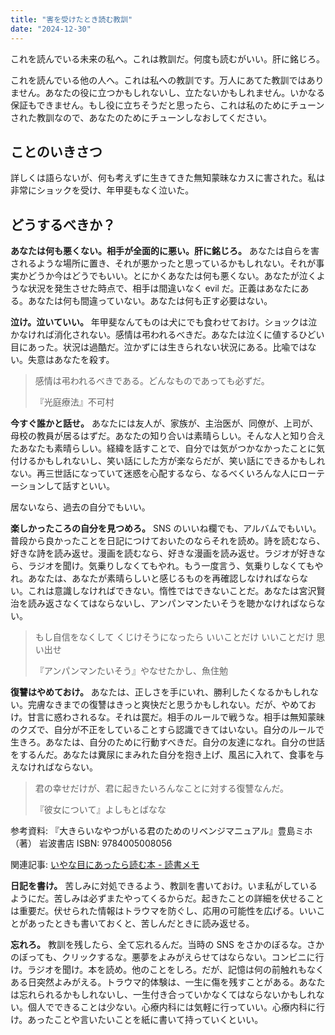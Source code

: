 ```yaml
---
title: "害を受けたとき読む教訓"
date: "2024-12-30"
---
```


これを読んでいる未来の私へ。これは教訓だ。何度も読むがいい。肝に銘じろ。

これを読んでいる他の人へ。これは私への教訓です。万人にあてた教訓ではありません。あなたの役に立つかもしれないし、立たないかもしれません。いかなる保証もできません。もし役に立ちそうだと思ったら、これは私のためにチューンされた教訓なので、あなたのためにチューンしなおしてください。

## ことのいきさつ

詳しくは語らないが、何も考えずに生きてきた無知蒙昧なカスに害された。私は非常にショックを受け、年甲斐もなく泣いた。

## どうするべきか？

**あなたは何も悪くない。相手が全面的に悪い。肝に銘じろ。** あなたは自らを害されるような場所に置き、それが悪かったと思っているかもしれない。それが事実かどうか今はどうでもいい。とにかくあなたは何も悪くない。あなたが泣くような状況を発生させた時点で、相手は間違いなく evil だ。正義はあなたにある。あなたは何も間違っていない。あなたは何も正す必要はない。

**泣け。泣いていい。** 年甲斐なんてものは犬にでも食わせておけ。ショックは泣かなければ消化されない。感情は弔われるべきだ。あなたは泣くに値するひどい目にあった。状況は過酷だ。泣かずには生きられない状況にある。比喩ではない。失意はあなたを殺す。

> 感情は弔われるべきである。どんなものであっても必ずだ。
> 
> 『光庭療法』不可村

**今すぐ誰かと話せ。** あなたには友人が、家族が、主治医が、同僚が、上司が、母校の教員が居るはずだ。あなたの知り合いは素晴らしい。そんな人と知り合えたあなたも素晴らしい。経緯を話すことで、自分では気がつかなかったことに気付けるかもしれないし、笑い話にした方が楽ならだが、笑い話にできるかもしれない。再三世話になっていて迷惑を心配するなら、なるべくいろんな人にローテーションして話すといい。

居ないなら、過去の自分でもいい。

**楽しかったころの自分を見つめろ。** SNS のいいね欄でも、アルバムでもいい。普段から良かったことを日記につけておいたのならそれを読め。詩を読むなら、好きな詩を読み返せ。漫画を読むなら、好きな漫画を読み返せ。ラジオが好きなら、ラジオを聞け。気乗りしなくてもやれ。もう一度言う、気乗りしなくてもやれ。あなたは、あなたが素晴らしいと感じるものを再確認しなければならない。これは意識しなければできない。惰性ではできないことだ。あなたは宮沢賢治を読み返さなくてはならないし、アンパンマンたいそうを聴かなければならない。

> もし自信をなくして くじけそうになったら いいことだけ いいことだけ 思い出せ
> 
> 『アンパンマンたいそう』やなせたかし、魚住勉

**復讐はやめておけ。** あなたは、正しさを手にいれ、勝利したくなるかもしれない。完膚なきまでの復讐はきっと爽快だと思うかもしれない。だが、やめておけ。甘言に惑わされるな。それは罠だ。相手のルールで戦うな。相手は無知蒙昧のクズで、自分が不正をしていることすら認識できてはいない。自分のルールで生きろ。あなたは、自分のために行動すべきだ。自分の友達になれ。自分の世話をするんだ。あなたは糞尿にまみれた自分を抱き上げ、風呂に入れて、食事を与えなければならない。

> 君の幸せだけが、君に起きたいろんなことに対する復讐なんだ。
> 
> 『彼女について』よしもとばなな

参考資料: 『大きらいなやつがいる君のためのリベンジマニュアル』豊島ミホ（著） 岩波書店 ISBN: 9784005008056

関連記事: [いやな目にあったら読む本 - 読書メモ](20241207-a-revenge-manual-for-those-who-hate-someone.md)

**日記を書け。** 苦しみに対処できるよう、教訓を書いておけ。いま私がしているようにだ。苦しみは必ずまたやってくるからだ。起きたことの詳細を伏せることは重要だ。伏せられた情報はトラウマを防ぐし、応用の可能性を広げる。いいことがあったときも書いておくと、苦しんだときに読み返せる。

**忘れろ。** 教訓を残したら、全て忘れるんだ。当時の SNS をさかのぼるな。さかのぼっても、クリックするな。悪夢をよみがえらせてはならない。コンビニに行け。ラジオを聞け。本を読め。他のことをしろ。だが、記憶は何の前触れもなくある日突然よみがえる。トラウマ的体験は、一生に傷を残すことがある。あなたは忘れられるかもしれないし、一生付き合っていかなくてはならないかもしれない。個人でできることは少ない。心療内科には気軽に行っていい。心療内科に行け。あったことや言いたいことを紙に書いて持っていくといい。
